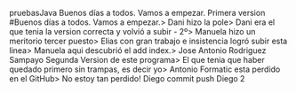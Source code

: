 pruebasJava
Buenos días a todos.
Vamos a empezar.
Primera version
#Buenos días a todos.
Vamos a empezar.>
Dani hizo la pole>
Dani era el que tenia la version correcta y volvió a subir - 2º>
Manuela hizo un meritorio tercer puesto>
Elias con gran trabajo e insistencia logró subir esta linea>
Manuela aqui descubrió el add index.>
Jose Antonio Rodriguez Sampayo Segunda Version de este programa>
El que tenia que haber quedado primero sin trampas, es decir yo>
Antonio Formatic esta perdido en el GitHub>
No estoy tan perdido!
Diego commit push
Diego 2
